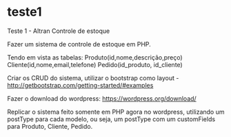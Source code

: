 # teste1
Teste 1 - Altran
Controle de estoque

Fazer um sistema de controle de estoque em PHP.

Tendo em vista as tabelas:
Produto(id,nome,descrição,preço)
Cliente(id,nome,email,telefone)
Pedido(id_produto, id_cliente)

Criar os CRUD do sistema, utilizar o bootstrap como layout - http://getbootstrap.com/getting-started/#examples

Fazer o download do wordpress: https://wordpress.org/download/

Replicar o sistema feito somente em PHP agora no wordpress, utilizando um postType para cada modelo, ou seja, um postType com um customFields para Produto, Cliente, Pedido.

